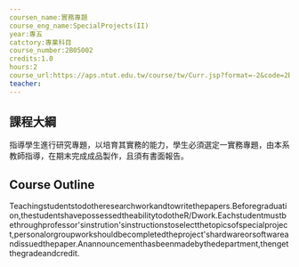 ```yaml
---
coursen_name:實務專題
course_eng_name:SpecialProjects(II)
year:專五
catctory:專業科目
course_number:2B05002
credits:1.0
hours:2
course_url:https://aps.ntut.edu.tw/course/tw/Curr.jsp?format=-2&code=2B05002
teacher:
---
```


## 課程大綱

指導學生進行研究專題，以培育其實務的能力，學生必須選定一實務專題，由本系教師指導，在期末完成成品製作，且須有書面報告。


## Course Outline

Teachingstudentstodotheresearchworkandtowritethepapers.Beforegraduation,thestudentshavepossessedtheabilitytodotheR/Dwork.Eachstudentmustbethroughprofessor'sinstrution'sinstructionstoselectthetopicsofspecialproject,personalorgroupworkshouldbecompletedtheproject'shardwareorsoftwareandissuedthepaper.Anannouncementhasbeenmadebythedepartment,thengetthegradeandcredit.

